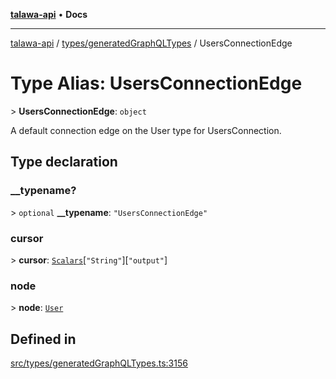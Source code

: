 [**talawa-api**](../../../README.md) • **Docs**

***

[talawa-api](../../../modules.md) / [types/generatedGraphQLTypes](../README.md) / UsersConnectionEdge

# Type Alias: UsersConnectionEdge

\> **UsersConnectionEdge**: `object`

A default connection edge on the User type for UsersConnection.

## Type declaration

### \_\_typename?

\> `optional` **\_\_typename**: `"UsersConnectionEdge"`

### cursor

\> **cursor**: [`Scalars`](Scalars.md)\[`"String"`\]\[`"output"`\]

### node

\> **node**: [`User`](User.md)

## Defined in

[src/types/generatedGraphQLTypes.ts:3156](https://github.com/PalisadoesFoundation/talawa-api/blob/790ab2939a7c80eb0ff31afd318f8889a001f225/src/types/generatedGraphQLTypes.ts#L3156)
